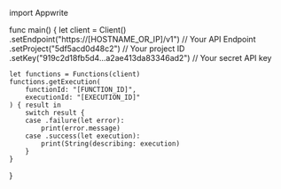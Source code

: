 import Appwrite

func main() {
    let client = Client()
      .setEndpoint("https://[HOSTNAME_OR_IP]/v1") // Your API Endpoint
      .setProject("5df5acd0d48c2") // Your project ID
      .setKey("919c2d18fb5d4...a2ae413da83346ad2") // Your secret API key

    let functions = Functions(client)
    functions.getExecution(
        functionId: "[FUNCTION_ID]",
        executionId: "[EXECUTION_ID]"
    ) { result in
        switch result {
        case .failure(let error):
            print(error.message)
        case .success(let execution):
            print(String(describing: execution)
        }
    }
}
